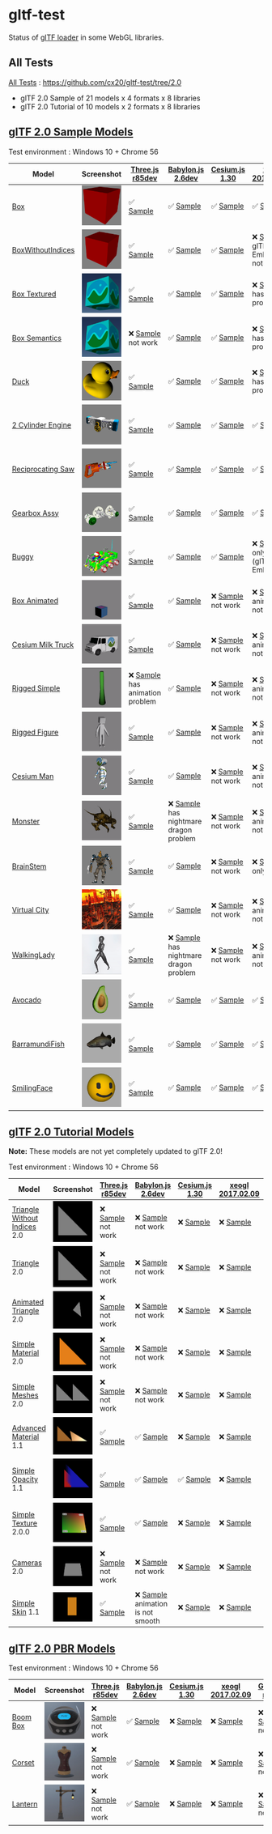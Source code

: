 # gltf-test

Status of [glTF loader](https://github.com/KhronosGroup/glTF#webgl-engines) in some WebGL libraries.

## All Tests

[All Tests]( https://cdn.rawgit.com/cx20/gltf-test/a845260f2a1d415cbe6b9806adec37d2e49ed0bb/index.html ) : https://github.com/cx20/gltf-test/tree/2.0
- glTF 2.0 Sample of 21 models x 4 formats x 8 libraries
- glTF 2.0 Tutorial of 10 models x 2 formats x 8 libraries

## [glTF 2.0 Sample Models](https://github.com/lasalvavida/glTF-Sample-Models/tree/2.0/2.0)

Test environment : Windows 10 + Chrome 56

| Model                                              | Screenshot                                                   |[Three.js r85dev](https://github.com/mrdoob/three.js/tree/dev/examples/js/loaders/GLTFLoader.js)                                                                            |[Babylon.js 2.6dev](https://github.com/BabylonJS/Babylon.js/tree/master/loaders/src/glTF)                                                                                                       |[Cesium.js 1.30](https://github.com/AnalyticalGraphicsInc/cesium/)                                                                                             |[xeogl 2017.02.09](https://github.com/xeolabs/xeogl/tree/master/src/models/gltf)                                                                                             |[GLBoost r2dev](https://github.com/emadurandal/GLBoost/blob/master/src/js/middle_level/loader/GLTFLoader.js)                                                                     |[Grimoire.js 2017.01.28](https://github.com/GrimoireGL/grimoirejs-gltf)                                                                                                             |
|----------------------------------------------------|--------------------------------------------------------------|----------------------------------------------------------------------------------------------------------------------------------------------------------------------------|------------------------------------------------------------------------------------------------------------------------------------------------------------------------------------------------|---------------------------------------------------------------------------------------------------------------------------------------------------------------|-----------------------------------------------------------------------------------------------------------------------------------------------------------------------------|---------------------------------------------------------------------------------------------------------------------------------------------------------------------------------|------------------------------------------------------------------------------------------------------------------------------------------------------------------------------------|
|[Box](sampleModels/Box)                             |![](sampleModels/Box/screenshot/screenshot.png)               |:white_check_mark: [Sample](https://cdn.rawgit.com/cx20/gltf-test/a845260f2a1d415cbe6b9806adec37d2e49ed0bb/examples/threejs/index.html?model=Box&scale=1)                   |:white_check_mark: [Sample](https://cdn.rawgit.com/cx20/gltf-test/a845260f2a1d415cbe6b9806adec37d2e49ed0bb/examples/babylonjs/index.html?model=Box&scale=1)                                     |:white_check_mark: [Sample](https://cdn.rawgit.com/cx20/gltf-test/a845260f2a1d415cbe6b9806adec37d2e49ed0bb/examples/cesium/index.html?model=Box)               |:white_check_mark: [Sample](https://cdn.rawgit.com/cx20/gltf-test/a845260f2a1d415cbe6b9806adec37d2e49ed0bb/examples/xeogl/index.html?model=Box&scale=1)                      |:white_check_mark: [Sample](https://cdn.rawgit.com/cx20/gltf-test/a845260f2a1d415cbe6b9806adec37d2e49ed0bb/examples/glboost/index.html?model=Box&scale=1)                        |:x: [Sample](https://cdn.rawgit.com/cx20/gltf-test/a845260f2a1d415cbe6b9806adec37d2e49ed0bb/examples/grimoiregl/index.html?model=Box&scale=1) not work                              |
|[BoxWithoutIndices](sampleModels/BoxWithoutIndices) |![](sampleModels/BoxWithoutIndices/screenshot/screenshot.png) |:white_check_mark: [Sample](https://cdn.rawgit.com/cx20/gltf-test/a845260f2a1d415cbe6b9806adec37d2e49ed0bb/examples/threejs/index.html?model=BoxWithoutIndices&scale=1)     |:white_check_mark: [Sample](https://cdn.rawgit.com/cx20/gltf-test/a845260f2a1d415cbe6b9806adec37d2e49ed0bb/examples/babylonjs/index.html?model=BoxWithoutIndices&scale=1)                       |:white_check_mark: [Sample](https://cdn.rawgit.com/cx20/gltf-test/a845260f2a1d415cbe6b9806adec37d2e49ed0bb/examples/cesium/index.html?model=BoxWithoutIndices) |:x: [Sample](https://cdn.rawgit.com/cx20/gltf-test/a845260f2a1d415cbe6b9806adec37d2e49ed0bb/examples/xeogl/index.html?model=BoxWithoutIndices&scale=1) glTF-Embedded not work|:white_check_mark: [Sample](https://cdn.rawgit.com/cx20/gltf-test/a845260f2a1d415cbe6b9806adec37d2e49ed0bb/examples/glboost/index.html?model=BoxWithoutIndices&scale=1)          |:x: [Sample](https://cdn.rawgit.com/cx20/gltf-test/a845260f2a1d415cbe6b9806adec37d2e49ed0bb/examples/grimoiregl/index.html?model=BoxWithoutIndices&scale=1) not work                |
|[Box Textured](sampleModels/BoxTextured)            |![](sampleModels/BoxTextured/screenshot/screenshot.png)       |:white_check_mark: [Sample](https://cdn.rawgit.com/cx20/gltf-test/a845260f2a1d415cbe6b9806adec37d2e49ed0bb/examples/threejs/index.html?model=BoxTextured&scale=1)           |:white_check_mark: [Sample](https://cdn.rawgit.com/cx20/gltf-test/a845260f2a1d415cbe6b9806adec37d2e49ed0bb/examples/babylonjs/index.html?model=BoxTextured&scale=1)                             |:white_check_mark: [Sample](https://cdn.rawgit.com/cx20/gltf-test/a845260f2a1d415cbe6b9806adec37d2e49ed0bb/examples/cesium/index.html?model=BoxTextured)       |:x: [Sample](https://cdn.rawgit.com/cx20/gltf-test/a845260f2a1d415cbe6b9806adec37d2e49ed0bb/examples/xeogl/index.html?model=BoxTextured&scale=1) has texture problem         |:white_check_mark: [Sample](https://cdn.rawgit.com/cx20/gltf-test/a845260f2a1d415cbe6b9806adec37d2e49ed0bb/examples/glboost/index.html?model=BoxTextured&scale=1)                |:x: [Sample](https://cdn.rawgit.com/cx20/gltf-test/a845260f2a1d415cbe6b9806adec37d2e49ed0bb/examples/grimoiregl/index.html?model=BoxTextured&scale=1) not work                      |
|[Box Semantics](sampleModels/BoxSemantics)          |![](sampleModels/BoxSemantics/screenshot/screenshot.png)      |:x: [Sample](https://cdn.rawgit.com/cx20/gltf-test/a845260f2a1d415cbe6b9806adec37d2e49ed0bb/examples/threejs/index.html?model=BoxSemantics&scale=1) not work                |:white_check_mark: [Sample](https://cdn.rawgit.com/cx20/gltf-test/a845260f2a1d415cbe6b9806adec37d2e49ed0bb/examples/babylonjs/index.html?model=BoxSemantics&scale=1)                            |:white_check_mark: [Sample](https://cdn.rawgit.com/cx20/gltf-test/a845260f2a1d415cbe6b9806adec37d2e49ed0bb/examples/cesium/index.html?model=BoxSemantics)      |:x: [Sample](https://cdn.rawgit.com/cx20/gltf-test/a845260f2a1d415cbe6b9806adec37d2e49ed0bb/examples/xeogl/index.html?model=BoxSemantics&scale=1) has texture problem        |:white_check_mark: [Sample](https://cdn.rawgit.com/cx20/gltf-test/a845260f2a1d415cbe6b9806adec37d2e49ed0bb/examples/glboost/index.html?model=BoxSemantics&scale=1)               |:x: [Sample](https://cdn.rawgit.com/cx20/gltf-test/a845260f2a1d415cbe6b9806adec37d2e49ed0bb/examples/grimoiregl/index.html?model=BoxSemantics&scale=1) not work                     |
|[Duck](sampleModels/Duck)                           |![](sampleModels/Duck/screenshot/screenshot.png)              |:white_check_mark: [Sample](https://cdn.rawgit.com/cx20/gltf-test/a845260f2a1d415cbe6b9806adec37d2e49ed0bb/examples/threejs/index.html?model=Duck&scale=1)                  |:white_check_mark: [Sample](https://cdn.rawgit.com/cx20/gltf-test/a845260f2a1d415cbe6b9806adec37d2e49ed0bb/examples/babylonjs/index.html?model=Duck&scale=1)                                    |:white_check_mark: [Sample](https://cdn.rawgit.com/cx20/gltf-test/a845260f2a1d415cbe6b9806adec37d2e49ed0bb/examples/cesium/index.html?model=Duck)              |:x: [Sample](https://cdn.rawgit.com/cx20/gltf-test/a845260f2a1d415cbe6b9806adec37d2e49ed0bb/examples/xeogl/index.html?model=Duck&scale=1) has texture problem                |:white_check_mark: [Sample](https://cdn.rawgit.com/cx20/gltf-test/a845260f2a1d415cbe6b9806adec37d2e49ed0bb/examples/glboost/index.html?model=Duck&scale=1)                       |:x: [Sample](https://cdn.rawgit.com/cx20/gltf-test/a845260f2a1d415cbe6b9806adec37d2e49ed0bb/examples/grimoiregl/index.html?model=Duck&scale=1) not work                             |
|[2 Cylinder Engine](sampleModels/2CylinderEngine)   |![](sampleModels/2CylinderEngine/screenshot/screenshot.png)   |:white_check_mark: [Sample](https://cdn.rawgit.com/cx20/gltf-test/a845260f2a1d415cbe6b9806adec37d2e49ed0bb/examples/threejs/index.html?model=2CylinderEngine&scale=0.005)   |:white_check_mark: [Sample](https://cdn.rawgit.com/cx20/gltf-test/a845260f2a1d415cbe6b9806adec37d2e49ed0bb/examples/babylonjs/index.html?model=2CylinderEngine&scale=0.005)                     |:white_check_mark: [Sample](https://cdn.rawgit.com/cx20/gltf-test/a845260f2a1d415cbe6b9806adec37d2e49ed0bb/examples/cesium/index.html?model=2CylinderEngine)   |:white_check_mark: [Sample](https://cdn.rawgit.com/cx20/gltf-test/a845260f2a1d415cbe6b9806adec37d2e49ed0bb/examples/xeogl/index.html?model=2CylinderEngine&scale=0.005)      |:white_check_mark: [Sample](https://cdn.rawgit.com/cx20/gltf-test/a845260f2a1d415cbe6b9806adec37d2e49ed0bb/examples/glboost/index.html?model=2CylinderEngine&scale=0.005)        |:x: [Sample](https://cdn.rawgit.com/cx20/gltf-test/a845260f2a1d415cbe6b9806adec37d2e49ed0bb/examples/grimoiregl/index.html?model=2CylinderEngine&scale=0.005) not work              |
|[Reciprocating Saw](sampleModels/ReciprocatingSaw)  |![](sampleModels/ReciprocatingSaw/screenshot/screenshot.png)  |:white_check_mark: [Sample](https://cdn.rawgit.com/cx20/gltf-test/a845260f2a1d415cbe6b9806adec37d2e49ed0bb/examples/threejs/index.html?model=ReciprocatingSaw&scale=0.01)   |:white_check_mark: [Sample](https://cdn.rawgit.com/cx20/gltf-test/a845260f2a1d415cbe6b9806adec37d2e49ed0bb/examples/babylonjs/index.html?model=ReciprocatingSaw&scale=0.01)                     |:white_check_mark: [Sample](https://cdn.rawgit.com/cx20/gltf-test/a845260f2a1d415cbe6b9806adec37d2e49ed0bb/examples/cesium/index.html?model=ReciprocatingSaw)  |:white_check_mark: [Sample](https://cdn.rawgit.com/cx20/gltf-test/a845260f2a1d415cbe6b9806adec37d2e49ed0bb/examples/xeogl/index.html?model=ReciprocatingSaw&scale=0.01)      |:white_check_mark: [Sample](https://cdn.rawgit.com/cx20/gltf-test/a845260f2a1d415cbe6b9806adec37d2e49ed0bb/examples/glboost/index.html?model=ReciprocatingSaw&scale=0.01)        |:x: [Sample](https://cdn.rawgit.com/cx20/gltf-test/a845260f2a1d415cbe6b9806adec37d2e49ed0bb/examples/grimoiregl/index.html?model=ReciprocatingSaw&scale=0.01) not work              |
|[Gearbox Assy](sampleModels/GearboxAssy)            |![](sampleModels/GearboxAssy/screenshot/screenshot.png)       |:white_check_mark: [Sample](https://cdn.rawgit.com/cx20/gltf-test/a845260f2a1d415cbe6b9806adec37d2e49ed0bb/examples/threejs/index.html?model=GearboxAssy&scale=1)           |:white_check_mark: [Sample](https://cdn.rawgit.com/cx20/gltf-test/a845260f2a1d415cbe6b9806adec37d2e49ed0bb/examples/babylonjs/index.html?model=GearboxAssy&scale=1)                             |:white_check_mark: [Sample](https://cdn.rawgit.com/cx20/gltf-test/a845260f2a1d415cbe6b9806adec37d2e49ed0bb/examples/cesium/index.html?model=GearboxAssy)       |:white_check_mark: [Sample](https://cdn.rawgit.com/cx20/gltf-test/a845260f2a1d415cbe6b9806adec37d2e49ed0bb/examples/xeogl/index.html?model=GearboxAssy&scale=1)              |:white_check_mark: [Sample](https://cdn.rawgit.com/cx20/gltf-test/a845260f2a1d415cbe6b9806adec37d2e49ed0bb/examples/glboost/index.html?model=GearboxAssy&scale=1)                |:x: [Sample](https://cdn.rawgit.com/cx20/gltf-test/a845260f2a1d415cbe6b9806adec37d2e49ed0bb/examples/grimoiregl/index.html?model=GearboxAssy&scale=1) not work                      |
|[Buggy](sampleModels/Buggy)                         |![](sampleModels/Buggy/screenshot/screenshot.png)             |:white_check_mark: [Sample](https://cdn.rawgit.com/cx20/gltf-test/a845260f2a1d415cbe6b9806adec37d2e49ed0bb/examples/threejs/index.html?model=Buggy&scale=0.02)              |:white_check_mark: [Sample](https://cdn.rawgit.com/cx20/gltf-test/a845260f2a1d415cbe6b9806adec37d2e49ed0bb/examples/babylonjs/index.html?model=Buggy&scale=0.02)                                |:white_check_mark: [Sample](https://cdn.rawgit.com/cx20/gltf-test/a845260f2a1d415cbe6b9806adec37d2e49ed0bb/examples/cesium/index.html?model=Buggy)             |:x: [Sample](https://cdn.rawgit.com/cx20/gltf-test/a845260f2a1d415cbe6b9806adec37d2e49ed0bb/examples/xeogl/index.html?model=Buggy&scale=0.02) only partial (glTF-Embedded)   |:white_check_mark: [Sample](https://cdn.rawgit.com/cx20/gltf-test/a845260f2a1d415cbe6b9806adec37d2e49ed0bb/examples/glboost/index.html?model=Buggy&scale=0.02)                   |:x: [Sample](https://cdn.rawgit.com/cx20/gltf-test/a845260f2a1d415cbe6b9806adec37d2e49ed0bb/examples/grimoiregl/index.html?model=Buggy&scale=0.02) not work                         |
|[Box Animated](sampleModels/BoxAnimated)            |![](sampleModels/BoxAnimated/screenshot/screenshot.gif)       |:white_check_mark: [Sample](https://cdn.rawgit.com/cx20/gltf-test/a845260f2a1d415cbe6b9806adec37d2e49ed0bb/examples/threejs/index.html?model=BoxAnimated&scale=0.5)         |:white_check_mark: [Sample](https://cdn.rawgit.com/cx20/gltf-test/a845260f2a1d415cbe6b9806adec37d2e49ed0bb/examples/babylonjs/index.html?model=BoxAnimated&scale=0.5)                           |:x: [Sample](https://cdn.rawgit.com/cx20/gltf-test/a845260f2a1d415cbe6b9806adec37d2e49ed0bb/examples/cesium/index.html?model=BoxAnimated) not work             |:x: [Sample](https://cdn.rawgit.com/cx20/gltf-test/a845260f2a1d415cbe6b9806adec37d2e49ed0bb/examples/xeogl/index.html?model=BoxAnimated&scale=0.5) animation not support     |:white_check_mark: [Sample](https://cdn.rawgit.com/cx20/gltf-test/a845260f2a1d415cbe6b9806adec37d2e49ed0bb/examples/glboost/index.html?model=BoxAnimated&scale=0.5)              |:x: [Sample](https://cdn.rawgit.com/cx20/gltf-test/a845260f2a1d415cbe6b9806adec37d2e49ed0bb/examples/grimoiregl/index.html?model=BoxAnimated&scale=0.5) not work                    |
|[Cesium Milk Truck](sampleModels/CesiumMilkTruck)   |![](sampleModels/CesiumMilkTruck/screenshot/screenshot.gif)   |:white_check_mark: [Sample](https://cdn.rawgit.com/cx20/gltf-test/a845260f2a1d415cbe6b9806adec37d2e49ed0bb/examples/threejs/index.html?model=CesiumMilkTruck&scale=0.5)     |:white_check_mark: [Sample](https://cdn.rawgit.com/cx20/gltf-test/a845260f2a1d415cbe6b9806adec37d2e49ed0bb/examples/babylonjs/index.html?model=CesiumMilkTruck&scale=0.5)                       |:x: [Sample](https://cdn.rawgit.com/cx20/gltf-test/a845260f2a1d415cbe6b9806adec37d2e49ed0bb/examples/cesium/index.html?model=CesiumMilkTruck) not work         |:x: [Sample](https://cdn.rawgit.com/cx20/gltf-test/a845260f2a1d415cbe6b9806adec37d2e49ed0bb/examples/xeogl/index.html?model=CesiumMilkTruck&scale=0.5) animation not support |:white_check_mark: [Sample](https://cdn.rawgit.com/cx20/gltf-test/a845260f2a1d415cbe6b9806adec37d2e49ed0bb/examples/glboost/index.html?model=CesiumMilkTruck&scale=0.5)          |:x: [Sample](https://cdn.rawgit.com/cx20/gltf-test/a845260f2a1d415cbe6b9806adec37d2e49ed0bb/examples/grimoiregl/index.html?model=CesiumMilkTruck&scale=0.5) not work                |
|[Rigged Simple](sampleModels/RiggedSimple)          |![](sampleModels/RiggedSimple/screenshot/screenshot.gif)      |:x: [Sample](https://cdn.rawgit.com/cx20/gltf-test/a845260f2a1d415cbe6b9806adec37d2e49ed0bb/examples/threejs/index.html?model=RiggedSimple&scale=0.2) has animation problem |:white_check_mark: [Sample](https://cdn.rawgit.com/cx20/gltf-test/a845260f2a1d415cbe6b9806adec37d2e49ed0bb/examples/babylonjs/index.html?model=RiggedSimple&scale=0.2)                          |:x: [Sample](https://cdn.rawgit.com/cx20/gltf-test/a845260f2a1d415cbe6b9806adec37d2e49ed0bb/examples/cesium/index.html?model=RiggedSimple) not work            |:x: [Sample](https://cdn.rawgit.com/cx20/gltf-test/a845260f2a1d415cbe6b9806adec37d2e49ed0bb/examples/xeogl/index.html?model=RiggedSimple&scale=0.2) animation not support    |:white_check_mark: [Sample](https://cdn.rawgit.com/cx20/gltf-test/a845260f2a1d415cbe6b9806adec37d2e49ed0bb/examples/glboost/index.html?model=RiggedSimple&scale=0.2)             |:x: [Sample](https://cdn.rawgit.com/cx20/gltf-test/a845260f2a1d415cbe6b9806adec37d2e49ed0bb/examples/grimoiregl/index.html?model=RiggedSimple&scale=0.2) not work                   |
|[Rigged Figure](sampleModels/RiggedFigure)          |![](sampleModels/RiggedFigure/screenshot/screenshot.gif)      |:white_check_mark: [Sample](https://cdn.rawgit.com/cx20/gltf-test/a845260f2a1d415cbe6b9806adec37d2e49ed0bb/examples/threejs/index.html?model=RiggedFigure&scale=1)          |:white_check_mark: [Sample](https://cdn.rawgit.com/cx20/gltf-test/a845260f2a1d415cbe6b9806adec37d2e49ed0bb/examples/babylonjs/index.html?model=RiggedFigure&scale=1)                            |:x: [Sample](https://cdn.rawgit.com/cx20/gltf-test/a845260f2a1d415cbe6b9806adec37d2e49ed0bb/examples/cesium/index.html?model=RiggedFigure) not work            |:x: [Sample](https://cdn.rawgit.com/cx20/gltf-test/a845260f2a1d415cbe6b9806adec37d2e49ed0bb/examples/xeogl/index.html?model=RiggedFigure&scale=1) animation not support      |:white_check_mark: [Sample](https://cdn.rawgit.com/cx20/gltf-test/a845260f2a1d415cbe6b9806adec37d2e49ed0bb/examples/glboost/index.html?model=RiggedFigure&scale=1)               |:x: [Sample](https://cdn.rawgit.com/cx20/gltf-test/a845260f2a1d415cbe6b9806adec37d2e49ed0bb/examples/grimoiregl/index.html?model=RiggedFigure&scale=1) not work                     |
|[Cesium Man](sampleModels/CesiumMan)                |![](sampleModels/CesiumMan/screenshot/screenshot.gif)         |:white_check_mark: [Sample](https://cdn.rawgit.com/cx20/gltf-test/a845260f2a1d415cbe6b9806adec37d2e49ed0bb/examples/threejs/index.html?model=CesiumMan&scale=1)             |:white_check_mark: [Sample](https://cdn.rawgit.com/cx20/gltf-test/a845260f2a1d415cbe6b9806adec37d2e49ed0bb/examples/babylonjs/index.html?model=CesiumMan&scale=1)                               |:x: [Sample](https://cdn.rawgit.com/cx20/gltf-test/a845260f2a1d415cbe6b9806adec37d2e49ed0bb/examples/cesium/index.html?model=CesiumMan) not work               |:x: [Sample](https://cdn.rawgit.com/cx20/gltf-test/a845260f2a1d415cbe6b9806adec37d2e49ed0bb/examples/xeogl/index.html?model=CesiumMan&scale=1) animation not support         |:white_check_mark: [Sample](https://cdn.rawgit.com/cx20/gltf-test/a845260f2a1d415cbe6b9806adec37d2e49ed0bb/examples/glboost/index.html?model=CesiumMan&scale=1)                  |:x: [Sample](https://cdn.rawgit.com/cx20/gltf-test/a845260f2a1d415cbe6b9806adec37d2e49ed0bb/examples/grimoiregl/index.html?model=CesiumMan&scale=1) not work                        |
|[Monster](sampleModels/Monster)                     |![](sampleModels/Monster/screenshot/screenshot.gif)           |:white_check_mark: [Sample](https://cdn.rawgit.com/cx20/gltf-test/a845260f2a1d415cbe6b9806adec37d2e49ed0bb/examples/threejs/index.html?model=Monster&scale=0.05)            |:x: [Sample](https://cdn.rawgit.com/cx20/gltf-test/a845260f2a1d415cbe6b9806adec37d2e49ed0bb/examples/babylonjs/index.html?model=Monster&scale=0.05) has nightmare dragon problem                |:x: [Sample](https://cdn.rawgit.com/cx20/gltf-test/a845260f2a1d415cbe6b9806adec37d2e49ed0bb/examples/cesium/index.html?model=Monster) not work                 |:x: [Sample](https://cdn.rawgit.com/cx20/gltf-test/a845260f2a1d415cbe6b9806adec37d2e49ed0bb/examples/xeogl/index.html?model=Monster&scale=0.05) animation not support        |:white_check_mark: [Sample](https://cdn.rawgit.com/cx20/gltf-test/a845260f2a1d415cbe6b9806adec37d2e49ed0bb/examples/glboost/index.html?model=Monster&scale=0.05)                 |:x: [Sample](https://cdn.rawgit.com/cx20/gltf-test/a845260f2a1d415cbe6b9806adec37d2e49ed0bb/examples/grimoiregl/index.html?model=Monster&scale=0.05) not work                       |
|[BrainStem](sampleModels/BrainStem)                 |![](sampleModels/BrainStem/screenshot/screenshot.gif)         |:white_check_mark: [Sample](https://cdn.rawgit.com/cx20/gltf-test/a845260f2a1d415cbe6b9806adec37d2e49ed0bb/examples/threejs/index.html?model=BrainStem&scale=1)             |:white_check_mark: [Sample](https://cdn.rawgit.com/cx20/gltf-test/a845260f2a1d415cbe6b9806adec37d2e49ed0bb/examples/babylonjs/index.html?model=BrainStem&scale=1)                               |:x: [Sample](https://cdn.rawgit.com/cx20/gltf-test/a845260f2a1d415cbe6b9806adec37d2e49ed0bb/examples/cesium/index.html?model=BrainStem) not work               |:x: [Sample](https://cdn.rawgit.com/cx20/gltf-test/a845260f2a1d415cbe6b9806adec37d2e49ed0bb/examples/xeogl/index.html?model=BrainStem&scale=1) only partial                  |:white_check_mark: [Sample](https://cdn.rawgit.com/cx20/gltf-test/a845260f2a1d415cbe6b9806adec37d2e49ed0bb/examples/glboost/index.html?model=BrainStem&scale=1)                  |:x: [Sample](https://cdn.rawgit.com/cx20/gltf-test/a845260f2a1d415cbe6b9806adec37d2e49ed0bb/examples/grimoiregl/index.html?model=BrainStem&scale=1) not work                        |
|[Virtual City](sampleModels/VC)                     |![](sampleModels/VC/screenshot/screenshot.gif)                |:white_check_mark: [Sample](https://cdn.rawgit.com/cx20/gltf-test/a845260f2a1d415cbe6b9806adec37d2e49ed0bb/examples/threejs/index.html?model=VC&scale=0.2)                  |:white_check_mark: [Sample](https://cdn.rawgit.com/cx20/gltf-test/a845260f2a1d415cbe6b9806adec37d2e49ed0bb/examples/babylonjs/index.html?model=VC&scale=0.2)                                    |:x: [Sample](https://cdn.rawgit.com/cx20/gltf-test/a845260f2a1d415cbe6b9806adec37d2e49ed0bb/examples/cesium/index.html?model=VC) not work                      |:x: [Sample](https://cdn.rawgit.com/cx20/gltf-test/a845260f2a1d415cbe6b9806adec37d2e49ed0bb/examples/xeogl/index.html?model=VC&scale=0.2) animation not support              |:white_check_mark: [Sample](https://cdn.rawgit.com/cx20/gltf-test/a845260f2a1d415cbe6b9806adec37d2e49ed0bb/examples/glboost/index.html?model=VC&scale=0.2)                       |:x: [Sample](https://cdn.rawgit.com/cx20/gltf-test/a845260f2a1d415cbe6b9806adec37d2e49ed0bb/examples/grimoiregl/index.html?model=VC&scale=0.2) not work                             |
|[WalkingLady](sampleModels/WalkingLady)             |![](sampleModels/WalkingLady/screenshot/screenshot.gif)       |:white_check_mark: [Sample](https://cdn.rawgit.com/cx20/gltf-test/a845260f2a1d415cbe6b9806adec37d2e49ed0bb/examples/threejs/index.html?model=WalkingLady&scale=1)           |:x: [Sample](https://cdn.rawgit.com/cx20/gltf-test/a845260f2a1d415cbe6b9806adec37d2e49ed0bb/examples/babylonjs/index.html?model=WalkingLady&scale=1) has nightmare dragon problem               |:x: [Sample](https://cdn.rawgit.com/cx20/gltf-test/a845260f2a1d415cbe6b9806adec37d2e49ed0bb/examples/cesium/index.html?model=WalkingLady) not work             |:x: [Sample](https://cdn.rawgit.com/cx20/gltf-test/a845260f2a1d415cbe6b9806adec37d2e49ed0bb/examples/xeogl/index.html?model=WalkingLady&scale=1) animation not support       |:white_check_mark: [Sample](https://cdn.rawgit.com/cx20/gltf-test/a845260f2a1d415cbe6b9806adec37d2e49ed0bb/examples/glboost/index.html?model=WalkingLady&scale=1)                |:x: [Sample](https://cdn.rawgit.com/cx20/gltf-test/a845260f2a1d415cbe6b9806adec37d2e49ed0bb/examples/grimoiregl/index.html?model=WalkingLady&scale=1) not work                      |
|[Avocado](sampleModels/Avocado)                     |![](sampleModels/Avocado/screenshot/screenshot.png)           |:white_check_mark: [Sample](https://cdn.rawgit.com/cx20/gltf-test/a845260f2a1d415cbe6b9806adec37d2e49ed0bb/examples/threejs/index.html?model=Avocado&scale=0.5)             |:white_check_mark: [Sample](https://cdn.rawgit.com/cx20/gltf-test/a845260f2a1d415cbe6b9806adec37d2e49ed0bb/examples/babylonjs/index.html?model=Avocado&scale=0.5)                               |:white_check_mark: [Sample](https://cdn.rawgit.com/cx20/gltf-test/a845260f2a1d415cbe6b9806adec37d2e49ed0bb/examples/cesium/index.html?model=Avocado)           |:white_check_mark: [Sample](https://cdn.rawgit.com/cx20/gltf-test/a845260f2a1d415cbe6b9806adec37d2e49ed0bb/examples/xeogl/index.html?model=Avocado&scale=0.5)                |:white_check_mark: [Sample](https://cdn.rawgit.com/cx20/gltf-test/a845260f2a1d415cbe6b9806adec37d2e49ed0bb/examples/glboost/index.html?model=Avocado&scale=0.5)                  |:white_check_mark: [Sample](https://cdn.rawgit.com/cx20/gltf-test/a845260f2a1d415cbe6b9806adec37d2e49ed0bb/examples/grimoiregl/index.html?model=Avocado&scale=0.5)                  |
|[BarramundiFish](sampleModels/BarramundiFish)       |![](sampleModels/BarramundiFish/screenshot/screenshot.png)    |:white_check_mark: [Sample](https://cdn.rawgit.com/cx20/gltf-test/a845260f2a1d415cbe6b9806adec37d2e49ed0bb/examples/threejs/index.html?model=BarramundiFish&scale=0.05)     |:white_check_mark: [Sample](https://cdn.rawgit.com/cx20/gltf-test/a845260f2a1d415cbe6b9806adec37d2e49ed0bb/examples/babylonjs/index.html?model=BarramundiFish&scale=0.05)                       |:white_check_mark: [Sample](https://cdn.rawgit.com/cx20/gltf-test/a845260f2a1d415cbe6b9806adec37d2e49ed0bb/examples/cesium/index.html?model=BarramundiFish)    |:white_check_mark: [Sample](https://cdn.rawgit.com/cx20/gltf-test/a845260f2a1d415cbe6b9806adec37d2e49ed0bb/examples/xeogl/index.html?model=BarramundiFish&scale=0.05)        |:white_check_mark: [Sample](https://cdn.rawgit.com/cx20/gltf-test/a845260f2a1d415cbe6b9806adec37d2e49ed0bb/examples/glboost/index.html?model=BarramundiFish&scale=0.05)          |:white_check_mark: [Sample](https://cdn.rawgit.com/cx20/gltf-test/a845260f2a1d415cbe6b9806adec37d2e49ed0bb/examples/grimoiregl/index.html?model=BarramundiFish&scale=0.05)          |
|[SmilingFace](sampleModels/SmilingFace)             |![](sampleModels/SmilingFace/screenshot/screenshot.png)       |:white_check_mark: [Sample](https://cdn.rawgit.com/cx20/gltf-test/a845260f2a1d415cbe6b9806adec37d2e49ed0bb/examples/threejs/index.html?model=SmilingFace&scale=1.0)         |:white_check_mark: [Sample](https://cdn.rawgit.com/cx20/gltf-test/a845260f2a1d415cbe6b9806adec37d2e49ed0bb/examples/babylonjs/index.html?model=SmilingFace&scale=1.0)                           |:white_check_mark: [Sample](https://cdn.rawgit.com/cx20/gltf-test/a845260f2a1d415cbe6b9806adec37d2e49ed0bb/examples/cesium/index.html?model=SmilingFace)       |:white_check_mark: [Sample](https://cdn.rawgit.com/cx20/gltf-test/a845260f2a1d415cbe6b9806adec37d2e49ed0bb/examples/xeogl/index.html?model=SmilingFace&scale=1.0)            |:white_check_mark: [Sample](https://cdn.rawgit.com/cx20/gltf-test/a845260f2a1d415cbe6b9806adec37d2e49ed0bb/examples/glboost/index.html?model=SmilingFace&scale=1.0)              |:white_check_mark: [Sample](https://cdn.rawgit.com/cx20/gltf-test/a845260f2a1d415cbe6b9806adec37d2e49ed0bb/examples/grimoiregl/index.html?model=SmilingFace&scale=1.0)              |

## [glTF 2.0 Tutorial Models](https://github.com/javagl/gltfTutorialModels/tree/2.0)

**Note:** These models are not yet completely updated to glTF 2.0!

Test environment : Windows 10 + Chrome 56

|Model                                                                 |Screenshot                                                          |[Three.js r85dev](https://github.com/mrdoob/three.js/tree/dev/examples/js/loaders/GLTFLoader.js)                                                                                                              |[Babylon.js 2.6dev](https://github.com/BabylonJS/Babylon.js/tree/master/loaders/src/glTF)                                                                                                                             |[Cesium.js 1.30](https://github.com/AnalyticalGraphicsInc/cesium/)                                                                                                                                      |[xeogl 2017.02.09](https://github.com/xeolabs/xeogl/tree/master/src/models/gltf)                                                                                                             |[GLBoost r2dev](https://github.com/emadurandal/GLBoost/blob/master/src/js/middle_level/loader/GLTFLoader.js)                                                                                                  |[Grimoire.js 2017.01.28](https://github.com/GrimoireGL/grimoirejs-gltf)                                                                                                                           |
|----------------------------------------------------------------------|--------------------------------------------------------------------|--------------------------------------------------------------------------------------------------------------------------------------------------------------------------------------------------------------|----------------------------------------------------------------------------------------------------------------------------------------------------------------------------------------------------------------------|--------------------------------------------------------------------------------------------------------------------------------------------------------------------------------------------------------|---------------------------------------------------------------------------------------------------------------------------------------------------------------------------------------------|--------------------------------------------------------------------------------------------------------------------------------------------------------------------------------------------------------------|--------------------------------------------------------------------------------------------------------------------------------------------------------------------------------------------------|
|[Triangle Without Indices](tutorialModels/TriangleWithoutIndices) 2.0 |![](tutorialModels/TriangleWithoutIndices/screenshot/screenshot.png)|:x: [Sample](https://cdn.rawgit.com/cx20/gltf-test/a845260f2a1d415cbe6b9806adec37d2e49ed0bb/examples/threejs/index.html?category=tutorialModels&model=TriangleWithoutIndices&scale=1&type=glTF) not work      |:x: [Sample](https://cdn.rawgit.com/cx20/gltf-test/a845260f2a1d415cbe6b9806adec37d2e49ed0bb/examples/babylonjs/index.html?category=tutorialModels&model=TriangleWithoutIndices&scale=1&type=glTF) not work            |:x: [Sample](https://cdn.rawgit.com/cx20/gltf-test/a845260f2a1d415cbe6b9806adec37d2e49ed0bb/examples/cesium/index.html?category=tutorialModels&model=TriangleWithoutIndices&scale=1&type=glTF)          |:x: [Sample](https://cdn.rawgit.com/cx20/gltf-test/a845260f2a1d415cbe6b9806adec37d2e49ed0bb/examples/xeogl/index.html?category=tutorialModels&model=TriangleWithoutIndices&scale=1&type=glTF)|:x: [Sample](https://cdn.rawgit.com/cx20/gltf-test/a845260f2a1d415cbe6b9806adec37d2e49ed0bb/examples/glboost/index.html?category=tutorialModels&model=TriangleWithoutIndices&scale=1&type=glTF) not work      |:x: [Sample](https://cdn.rawgit.com/cx20/gltf-test/a845260f2a1d415cbe6b9806adec37d2e49ed0bb/examples/grimoiregl/index.html?category=tutorialModels&model=TriangleWithoutIndices&scale=1&type=glTF)|
|[Triangle](tutorialModels/Triangle) 2.0                               |![](tutorialModels/Triangle/screenshot/screenshot.png)              |:x: [Sample](https://cdn.rawgit.com/cx20/gltf-test/a845260f2a1d415cbe6b9806adec37d2e49ed0bb/examples/threejs/index.html?category=tutorialModels&model=Triangle&scale=1&type=glTF) not work                    |:x: [Sample](https://cdn.rawgit.com/cx20/gltf-test/a845260f2a1d415cbe6b9806adec37d2e49ed0bb/examples/babylonjs/index.html?category=tutorialModels&model=Triangle&scale=1&type=glTF) not work                          |:x: [Sample](https://cdn.rawgit.com/cx20/gltf-test/a845260f2a1d415cbe6b9806adec37d2e49ed0bb/examples/cesium/index.html?category=tutorialModels&model=Triangle&scale=1&type=glTF)                        |:x: [Sample](https://cdn.rawgit.com/cx20/gltf-test/a845260f2a1d415cbe6b9806adec37d2e49ed0bb/examples/xeogl/index.html?category=tutorialModels&model=Triangle&scale=1&type=glTF)              |:x: [Sample](https://cdn.rawgit.com/cx20/gltf-test/a845260f2a1d415cbe6b9806adec37d2e49ed0bb/examples/glboost/index.html?category=tutorialModels&model=Triangle&scale=1&type=glTF) not work                    |:x: [Sample](https://cdn.rawgit.com/cx20/gltf-test/a845260f2a1d415cbe6b9806adec37d2e49ed0bb/examples/grimoiregl/index.html?category=tutorialModels&model=Triangle&scale=1&type=glTF)              |
|[Animated Triangle](tutorialModels/AnimatedTriangle) 2.0              |![](tutorialModels/AnimatedTriangle/screenshot/screenshot.gif)      |:x: [Sample](https://cdn.rawgit.com/cx20/gltf-test/a845260f2a1d415cbe6b9806adec37d2e49ed0bb/examples/threejs/index.html?category=tutorialModels&model=AnimatedTriangle&scale=1&type=glTF) not work            |:x: [Sample](https://cdn.rawgit.com/cx20/gltf-test/a845260f2a1d415cbe6b9806adec37d2e49ed0bb/examples/babylonjs/index.html?category=tutorialModels&model=AnimatedTriangle&scale=1&type=glTF) not work                  |:x: [Sample](https://cdn.rawgit.com/cx20/gltf-test/a845260f2a1d415cbe6b9806adec37d2e49ed0bb/examples/cesium/index.html?category=tutorialModels&model=AnimatedTriangle&scale=1&type=glTF)                |:x: [Sample](https://cdn.rawgit.com/cx20/gltf-test/a845260f2a1d415cbe6b9806adec37d2e49ed0bb/examples/xeogl/index.html?category=tutorialModels&model=AnimatedTriangle&scale=1&type=glTF)      |:x: [Sample](https://cdn.rawgit.com/cx20/gltf-test/a845260f2a1d415cbe6b9806adec37d2e49ed0bb/examples/glboost/index.html?category=tutorialModels&model=AnimatedTriangle&scale=1&type=glTF) not work            |:x: [Sample](https://cdn.rawgit.com/cx20/gltf-test/a845260f2a1d415cbe6b9806adec37d2e49ed0bb/examples/grimoiregl/index.html?category=tutorialModels&model=AnimatedTriangle&scale=1&type=glTF)      |
|[Simple Material](tutorialModels/SimpleMaterial) 2.0                  |![](tutorialModels/SimpleMaterial/screenshot/screenshot.png)        |:x: [Sample](https://cdn.rawgit.com/cx20/gltf-test/a845260f2a1d415cbe6b9806adec37d2e49ed0bb/examples/threejs/index.html?category=tutorialModels&model=SimpleMaterial&scale=1&type=glTF) not work              |:x: [Sample](https://cdn.rawgit.com/cx20/gltf-test/a845260f2a1d415cbe6b9806adec37d2e49ed0bb/examples/babylonjs/index.html?category=tutorialModels&model=SimpleMaterial&scale=1&type=glTF) not work                    |:x: [Sample](https://cdn.rawgit.com/cx20/gltf-test/a845260f2a1d415cbe6b9806adec37d2e49ed0bb/examples/cesium/index.html?category=tutorialModels&model=SimpleMaterial&scale=1&type=glTF)                  |:x: [Sample](https://cdn.rawgit.com/cx20/gltf-test/a845260f2a1d415cbe6b9806adec37d2e49ed0bb/examples/xeogl/index.html?category=tutorialModels&model=SimpleMaterial&scale=1&type=glTF)        |:x: [Sample](https://cdn.rawgit.com/cx20/gltf-test/a845260f2a1d415cbe6b9806adec37d2e49ed0bb/examples/glboost/index.html?category=tutorialModels&model=SimpleMaterial&scale=1&type=glTF) not work              |:x: [Sample](https://cdn.rawgit.com/cx20/gltf-test/a845260f2a1d415cbe6b9806adec37d2e49ed0bb/examples/grimoiregl/index.html?category=tutorialModels&model=SimpleMaterial&scale=1&type=glTF)        |
|[Simple Meshes](tutorialModels/SimpleMeshes) 2.0                      |![](tutorialModels/SimpleMeshes/screenshot/screenshot.png)          |:x: [Sample](https://cdn.rawgit.com/cx20/gltf-test/a845260f2a1d415cbe6b9806adec37d2e49ed0bb/examples/threejs/index.html?category=tutorialModels&model=SimpleMeshes&scale=1&type=glTF) not work                |:x: [Sample](https://cdn.rawgit.com/cx20/gltf-test/a845260f2a1d415cbe6b9806adec37d2e49ed0bb/examples/babylonjs/index.html?category=tutorialModels&model=SimpleMeshes&scale=1&type=glTF) not work                      |:x: [Sample](https://cdn.rawgit.com/cx20/gltf-test/a845260f2a1d415cbe6b9806adec37d2e49ed0bb/examples/cesium/index.html?category=tutorialModels&model=SimpleMeshes&scale=1&type=glTF)                    |:x: [Sample](https://cdn.rawgit.com/cx20/gltf-test/a845260f2a1d415cbe6b9806adec37d2e49ed0bb/examples/xeogl/index.html?category=tutorialModels&model=SimpleMeshes&scale=1&type=glTF)          |:x: [Sample](https://cdn.rawgit.com/cx20/gltf-test/a845260f2a1d415cbe6b9806adec37d2e49ed0bb/examples/glboost/index.html?category=tutorialModels&model=SimpleMeshes&scale=1&type=glTF) not work                |:x: [Sample](https://cdn.rawgit.com/cx20/gltf-test/a845260f2a1d415cbe6b9806adec37d2e49ed0bb/examples/grimoiregl/index.html?category=tutorialModels&model=SimpleMeshes&scale=1&type=glTF)          |
|[Advanced Material](tutorialModels/AdvancedMaterial) 1.1              |![](tutorialModels/AdvancedMaterial/screenshot/screenshot.png)      |:white_check_mark: [Sample](https://cdn.rawgit.com/cx20/gltf-test/a845260f2a1d415cbe6b9806adec37d2e49ed0bb/examples/threejs/index.html?category=tutorialModels&model=AdvancedMaterial&scale=1&type=glTF)      |:white_check_mark: [Sample](https://cdn.rawgit.com/cx20/gltf-test/a845260f2a1d415cbe6b9806adec37d2e49ed0bb/examples/babylonjs/index.html?category=tutorialModels&model=AdvancedMaterial&scale=1&type=glTF)            |:x: [Sample](https://cdn.rawgit.com/cx20/gltf-test/a845260f2a1d415cbe6b9806adec37d2e49ed0bb/examples/cesium/index.html?category=tutorialModels&model=AdvancedMaterial&scale=1&type=glTF)                |:x: [Sample](https://cdn.rawgit.com/cx20/gltf-test/a845260f2a1d415cbe6b9806adec37d2e49ed0bb/examples/xeogl/index.html?category=tutorialModels&model=AdvancedMaterial&scale=1&type=glTF)      |:white_check_mark: [Sample](https://cdn.rawgit.com/cx20/gltf-test/a845260f2a1d415cbe6b9806adec37d2e49ed0bb/examples/glboost/index.html?category=tutorialModels&model=AdvancedMaterial&scale=1&type=glTF)      |:x: [Sample](https://cdn.rawgit.com/cx20/gltf-test/a845260f2a1d415cbe6b9806adec37d2e49ed0bb/examples/grimoiregl/index.html?category=tutorialModels&model=AdvancedMaterial&scale=1&type=glTF)      |
|[Simple Opacity](tutorialModels/SimpleOpacity) 1.1                    |![](tutorialModels/SimpleOpacity/screenshot/screenshot.png)         |:white_check_mark: [Sample](https://cdn.rawgit.com/cx20/gltf-test/a845260f2a1d415cbe6b9806adec37d2e49ed0bb/examples/threejs/index.html?category=tutorialModels&model=SimpleOpacity&scale=1&type=glTF)         |:white_check_mark: [Sample](https://cdn.rawgit.com/cx20/gltf-test/a845260f2a1d415cbe6b9806adec37d2e49ed0bb/examples/babylonjs/index.html?category=tutorialModels&model=SimpleOpacity&scale=1&type=glTF)               |:white_check_mark: [Sample](https://cdn.rawgit.com/cx20/gltf-test/a845260f2a1d415cbe6b9806adec37d2e49ed0bb/examples/cesium/index.html?category=tutorialModels&model=SimpleOpacity&scale=1&type=glTF)    |:x: [Sample](https://cdn.rawgit.com/cx20/gltf-test/a845260f2a1d415cbe6b9806adec37d2e49ed0bb/examples/xeogl/index.html?category=tutorialModels&model=SimpleOpacity&scale=1&type=glTF)         |:white_check_mark: [Sample](https://cdn.rawgit.com/cx20/gltf-test/a845260f2a1d415cbe6b9806adec37d2e49ed0bb/examples/glboost/index.html?category=tutorialModels&model=SimpleOpacity&scale=1&type=glTF)         |:x: [Sample](https://cdn.rawgit.com/cx20/gltf-test/a845260f2a1d415cbe6b9806adec37d2e49ed0bb/examples/grimoiregl/index.html?category=tutorialModels&model=SimpleOpacity&scale=1&type=glTF)         |
|[Simple Texture](tutorialModels/SimpleTexture) 2.0.0                  |![](tutorialModels/SimpleTexture/screenshot/screenshot.png)         |:white_check_mark: [Sample](https://cdn.rawgit.com/cx20/gltf-test/a845260f2a1d415cbe6b9806adec37d2e49ed0bb/examples/threejs/index.html?category=tutorialModels&model=SimpleTexture&scale=1&type=glTF)         |:white_check_mark: [Sample](https://cdn.rawgit.com/cx20/gltf-test/a845260f2a1d415cbe6b9806adec37d2e49ed0bb/examples/babylonjs/index.html?category=tutorialModels&model=SimpleTexture&scale=1&type=glTF)               |:x: [Sample](https://cdn.rawgit.com/cx20/gltf-test/a845260f2a1d415cbe6b9806adec37d2e49ed0bb/examples/cesium/index.html?category=tutorialModels&model=SimpleTexture&scale=1&type=glTF)                   |:x: [Sample](https://cdn.rawgit.com/cx20/gltf-test/a845260f2a1d415cbe6b9806adec37d2e49ed0bb/examples/xeogl/index.html?category=tutorialModels&model=SimpleTexture&scale=1&type=glTF)         |:white_check_mark: [Sample](https://cdn.rawgit.com/cx20/gltf-test/a845260f2a1d415cbe6b9806adec37d2e49ed0bb/examples/glboost/index.html?category=tutorialModels&model=SimpleTexture&scale=1&type=glTF)         |:x: [Sample](https://cdn.rawgit.com/cx20/gltf-test/a845260f2a1d415cbe6b9806adec37d2e49ed0bb/examples/grimoiregl/index.html?category=tutorialModels&model=SimpleTexture&scale=1&type=glTF)         |
|[Cameras](tutorialModels/Cameras) 2.0                                 |![](tutorialModels/Cameras/screenshot/screenshot.png)               |:x: [Sample](https://cdn.rawgit.com/cx20/gltf-test/a845260f2a1d415cbe6b9806adec37d2e49ed0bb/examples/threejs/index.html?category=tutorialModels&model=Cameras&scale=1&type=glTF) not work                     |:x: [Sample](https://cdn.rawgit.com/cx20/gltf-test/a845260f2a1d415cbe6b9806adec37d2e49ed0bb/examples/babylonjs/index.html?category=tutorialModels&model=Cameras&scale=1&type=glTF) not work                           |:x: [Sample](https://cdn.rawgit.com/cx20/gltf-test/a845260f2a1d415cbe6b9806adec37d2e49ed0bb/examples/cesium/index.html?category=tutorialModels&model=Cameras&scale=1&type=glTF)                         |:x: [Sample](https://cdn.rawgit.com/cx20/gltf-test/a845260f2a1d415cbe6b9806adec37d2e49ed0bb/examples/xeogl/index.html?category=tutorialModels&model=Cameras&scale=1&type=glTF)               |:x: [Sample](https://cdn.rawgit.com/cx20/gltf-test/a845260f2a1d415cbe6b9806adec37d2e49ed0bb/examples/glboost/index.html?category=tutorialModels&model=Cameras&scale=1&type=glTF) not work                     |:x: [Sample](https://cdn.rawgit.com/cx20/gltf-test/a845260f2a1d415cbe6b9806adec37d2e49ed0bb/examples/grimoiregl/index.html?category=tutorialModels&model=Cameras&scale=1&type=glTF)               |
|[Simple Skin](tutorialModels/SimpleSkin) 1.1                          |![](tutorialModels/SimpleSkin/screenshot/screenshot.gif)            |:white_check_mark: [Sample](https://cdn.rawgit.com/cx20/gltf-test/a845260f2a1d415cbe6b9806adec37d2e49ed0bb/examples/threejs/index.html?category=tutorialModels&model=SimpleSkin&scale=1&type=glTF)            |:x: [Sample](https://cdn.rawgit.com/cx20/gltf-test/a845260f2a1d415cbe6b9806adec37d2e49ed0bb/examples/babylonjs/index.html?category=tutorialModels&model=SimpleSkin&scale=1&type=glTF) animation is not smooth         |:x: [Sample](https://cdn.rawgit.com/cx20/gltf-test/a845260f2a1d415cbe6b9806adec37d2e49ed0bb/examples/cesium/index.html?category=tutorialModels&model=SimpleSkin&scale=1&type=glTF)                      |:x: [Sample](https://cdn.rawgit.com/cx20/gltf-test/a845260f2a1d415cbe6b9806adec37d2e49ed0bb/examples/xeogl/index.html?category=tutorialModels&model=SimpleSkin&scale=1&type=glTF)            |:white_check_mark: [Sample](https://cdn.rawgit.com/cx20/gltf-test/a845260f2a1d415cbe6b9806adec37d2e49ed0bb/examples/glboost/index.html?category=tutorialModels&model=SimpleSkin&scale=1&type=glTF)            |:x: [Sample](https://cdn.rawgit.com/cx20/gltf-test/a845260f2a1d415cbe6b9806adec37d2e49ed0bb/examples/grimoiregl/index.html?category=tutorialModels&model=SimpleSkin&scale=1&type=glTF)            |


## [glTF 2.0 PBR Models](https://github.com/KhronosGroup/glTF-Sample-Models/tree/master/2.0#pbr-models)

Test environment : Windows 10 + Chrome 56

|Model                                                                 |Screenshot                                                          |[Three.js r85dev](https://github.com/donmccurdy/three.js/blob/feat-gltf-pbr/examples/js/loaders/GLTF2Loader.js)                                                                                               |[Babylon.js 2.6dev](https://github.com/sbtron/BabylonJS-glTFLoader/blob/master/scripts/babylon.glTFFileLoader.js)                                                                                                     |[Cesium.js 1.30](https://github.com/AnalyticalGraphicsInc/cesium/)                                                                                                                                      |[xeogl 2017.02.09](https://github.com/xeolabs/xeogl/tree/master/src/models/gltf)                                                                                                             |[GLBoost r2dev](https://github.com/emadurandal/GLBoost/blob/master/src/js/middle_level/loader/GLTFLoader.js)                                                                                                  |[Grimoire.js 2017.01.28](https://github.com/GrimoireGL/grimoirejs-gltf)                                                                                                                           |
|----------------------------------------------------------------------|--------------------------------------------------------------------|--------------------------------------------------------------------------------------------------------------------------------------------------------------------------------------------------------------|----------------------------------------------------------------------------------------------------------------------------------------------------------------------------------------------------------------------|--------------------------------------------------------------------------------------------------------------------------------------------------------------------------------------------------------|---------------------------------------------------------------------------------------------------------------------------------------------------------------------------------------------|--------------------------------------------------------------------------------------------------------------------------------------------------------------------------------------------------------------|--------------------------------------------------------------------------------------------------------------------------------------------------------------------------------------------------|
|[Boom Box](tutorialModels/BoomBox)                                    |![](tutorialModels/BoomBox/screenshot/screenshot.jpg)               |:x: [Sample](https://cdn.rawgit.com/cx20/gltf-test/a845260f2a1d415cbe6b9806adec37d2e49ed0bb/examples/threejs/index.html?category=tutorialModels&model=BoomBox&scale=1&type=glTF) not work                     |:white_check_mark: [Sample](https://cdn.rawgit.com/cx20/gltf-test/a845260f2a1d415cbe6b9806adec37d2e49ed0bb/examples/babylonjs/index.html?category=tutorialModels&model=BoomBox&scale=1&type=glTF)                     |:x: [Sample](https://cdn.rawgit.com/cx20/gltf-test/a845260f2a1d415cbe6b9806adec37d2e49ed0bb/examples/cesium/index.html?category=tutorialModels&model=BoomBox&scale=1&type=glTF)                         |:x: [Sample](https://cdn.rawgit.com/cx20/gltf-test/a845260f2a1d415cbe6b9806adec37d2e49ed0bb/examples/xeogl/index.html?category=tutorialModels&model=BoomBox&scale=1&type=glTF)               |:x: [Sample](https://cdn.rawgit.com/cx20/gltf-test/a845260f2a1d415cbe6b9806adec37d2e49ed0bb/examples/glboost/index.html?category=tutorialModels&model=BoomBox&scale=1&type=glTF) not work                     |:x: [Sample](https://cdn.rawgit.com/cx20/gltf-test/a845260f2a1d415cbe6b9806adec37d2e49ed0bb/examples/grimoiregl/index.html?category=tutorialModels&model=BoomBox&scale=1&type=glTF)               |
|[Corset](tutorialModels/Corset)                                       |![](tutorialModels/Corset/screenshot/screenshot.jpg)                |:x: [Sample](https://cdn.rawgit.com/cx20/gltf-test/a845260f2a1d415cbe6b9806adec37d2e49ed0bb/examples/threejs/index.html?category=tutorialModels&model=Corset&scale=1&type=glTF) not work                      |:white_check_mark: [Sample](https://cdn.rawgit.com/cx20/gltf-test/a845260f2a1d415cbe6b9806adec37d2e49ed0bb/examples/babylonjs/index.html?category=tutorialModels&model=Corset&scale=1&type=glTF)                      |:x: [Sample](https://cdn.rawgit.com/cx20/gltf-test/a845260f2a1d415cbe6b9806adec37d2e49ed0bb/examples/cesium/index.html?category=tutorialModels&model=Corset&scale=1&type=glTF)                          |:x: [Sample](https://cdn.rawgit.com/cx20/gltf-test/a845260f2a1d415cbe6b9806adec37d2e49ed0bb/examples/xeogl/index.html?category=tutorialModels&model=Corset&scale=1&type=glTF)                |:x: [Sample](https://cdn.rawgit.com/cx20/gltf-test/a845260f2a1d415cbe6b9806adec37d2e49ed0bb/examples/glboost/index.html?category=tutorialModels&model=Corset&scale=1&type=glTF) not work                      |:x: [Sample](https://cdn.rawgit.com/cx20/gltf-test/a845260f2a1d415cbe6b9806adec37d2e49ed0bb/examples/grimoiregl/index.html?category=tutorialModels&model=Corset&scale=1&type=glTF)                |
|[Lantern](tutorialModels/Lantern)                                     |![](tutorialModels/Lantern/screenshot/screenshot.jpg)               |:x: [Sample](https://cdn.rawgit.com/cx20/gltf-test/a845260f2a1d415cbe6b9806adec37d2e49ed0bb/examples/threejs/index.html?category=tutorialModels&model=Lantern&scale=1&type=glTF) not work                     |:white_check_mark: [Sample](https://cdn.rawgit.com/cx20/gltf-test/a845260f2a1d415cbe6b9806adec37d2e49ed0bb/examples/babylonjs/index.html?category=tutorialModels&model=Lantern&scale=1&type=glTF)                     |:x: [Sample](https://cdn.rawgit.com/cx20/gltf-test/a845260f2a1d415cbe6b9806adec37d2e49ed0bb/examples/cesium/index.html?category=tutorialModels&model=Lantern&scale=1&type=glTF)                         |:x: [Sample](https://cdn.rawgit.com/cx20/gltf-test/a845260f2a1d415cbe6b9806adec37d2e49ed0bb/examples/xeogl/index.html?category=tutorialModels&model=Lantern&scale=1&type=glTF)               |:x: [Sample](https://cdn.rawgit.com/cx20/gltf-test/a845260f2a1d415cbe6b9806adec37d2e49ed0bb/examples/glboost/index.html?category=tutorialModels&model=Lantern&scale=1&type=glTF) not work                     |:x: [Sample](https://cdn.rawgit.com/cx20/gltf-test/a845260f2a1d415cbe6b9806adec37d2e49ed0bb/examples/grimoiregl/index.html?category=tutorialModels&model=Lantern&scale=1&type=glTF)               |
